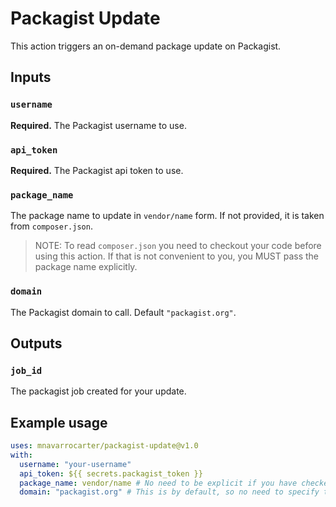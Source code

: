 Packagist Update
================

This action triggers an on-demand package update on Packagist.

## Inputs

### `username`

**Required.** The Packagist username to use.

### `api_token`

**Required.** The Packagist api token to use.

### `package_name`

The package name to update in `vendor/name` form. If not provided, it is taken from `composer.json`.

> NOTE: To read `composer.json` you need to checkout your code before using this action. If that is not convenient
> to you, you MUST pass the package name explicitly.

### `domain`

The Packagist domain to call. Default `"packagist.org"`.

## Outputs

### `job_id`

The packagist job created for your update.

## Example usage

```yaml
uses: mnavarrocarter/packagist-update@v1.0
with:
  username: "your-username"
  api_token: ${{ secrets.packagist_token }}
  package_name: vendor/name # No need to be explicit if you have checked out a composer.json
  domain: "packagist.org" # This is by default, so no need to specify this.
```


